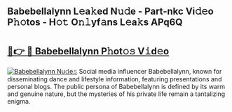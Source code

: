 ## Babebellalynn L𝚎a𝚔ed N𝚞𝚍e - Part-nkc Vi𝚍𝚎o P𝚑𝚘tos - H𝚘𝚝 O𝚗𝚕yf𝚊ns L𝚎a𝚔s APq6Q

# <h2><a href="http://kf8z93z.oniu.top/?m=Babebellalynn">🔗👉 🔴 Babebellalynn P𝚑ot𝚘𝚜 V𝚒d𝚎o</a></h2>

[![Babebellalynn Nu𝚍e𝚜](https://i.imgur.com/0qMVB7G.gif)](http://kf8z93z.oniu.top/?m=Babebellalynn)
Social media influencer Babebellalynn, known for disseminating dance and lifestyle information, featuring presentations and personal blogs. The public persona of Babebellalynn is defined by its warm and genuine nature, but the mysteries of his private life remain a tantalizing enigma.  
